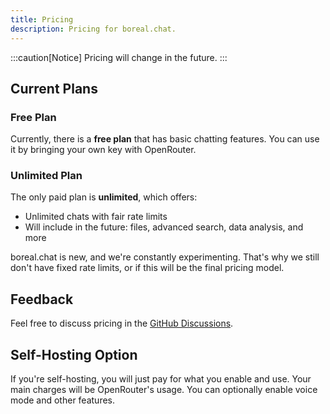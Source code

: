 ```yaml
---
title: Pricing
description: Pricing for boreal.chat.
---
```


:::caution[Notice]
Pricing will change in the future.
:::

## Current Plans

### Free Plan

Currently, there is a **free plan** that has basic chatting features. You can use it by bringing your own key with OpenRouter.

### Unlimited Plan

The only paid plan is **unlimited**, which offers:

- Unlimited chats with fair rate limits
- Will include in the future: files, advanced search, data analysis, and more

boreal.chat is new, and we're constantly experimenting. That's why we still don't have fixed rate limits, or if this will be the final pricing model.

## Feedback

Feel free to discuss pricing in the [GitHub Discussions](https://github.com/wosherco/boreal.chat/discussions).

## Self-Hosting Option

If you're self-hosting, you will just pay for what you enable and use. Your main charges will be OpenRouter's usage. You can optionally enable voice mode and other features.
